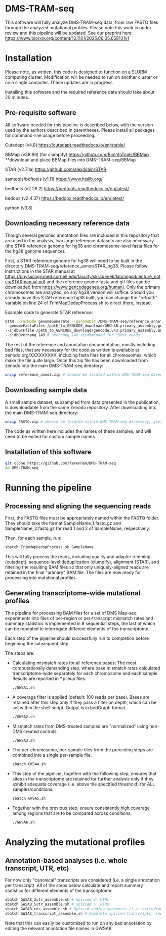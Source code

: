 # DMS-TRAM-seq
This software will fully analyze DMS-TRAM-seq data, from raw FASTQ files through the analyzed mutational profiles. Please note this work is under review and this pipeline will be updated. See our preprint here: https://www.biorxiv.org/content/10.1101/2025.06.05.658101v1

# Installation

Please note, as written, this code is designed to function on a SLURM computing cluster. Modification will be needed to run on another cluster or on a single computer. These updates are in progress.

Installing this software and the required reference data should take about 20 minutes. 

## Pre-requisite software

All software needed for this pipeline is described below, with the version used by the authors described in parentheses. Please install all packages for command-line usage before proceeding.

Cutadapt (v4.8) https://cutadapt.readthedocs.io/en/stable/ 

BBMap (v38.96) (for clumpify) https://github.com/BioInfoTools/BBMap
**download and place BBMap files into DMS-TRAM-seq/BBMap

STAR (v2.7.1a) https://github.com/alexdobin/STAR

samtools/bcftools (v1.11) https://www.htslib.org/

bedtools (v2.29.2) https://bedtools.readthedocs.io/en/latest/

bedops (v2.4.37) https://bedops.readthedocs.io/en/latest/

python (v3.8)

## Downloading necessary reference data

Though several genomic annotation files are included in this repository that are used in the analysis, two large reference datasets are also necessary (the STAR reference genome for hg38 and chromosome-level fasta files for the hg38 genome sequence).

First, a STAR reference genome for hg38 will need to be built in the directory DMS-TRAM-seq/reference_annot/STAR_hg38. Please follow instructions in the STAR manual at https://physiology.med.cornell.edu/faculty/skrabanek/lab/angsd/lecture_notes/STARmanual.pdf and the reference geome fasta and gtf files can be downloaded from https://www.gencodegenes.org/human/. Only the primary chromosomes are analyzed, so any hg38 version will suffice. Should you already have this STAR reference hg38 built, you can change the "refpath" variable on line 24 of TrimMapDedupProcess.sh to direct there, instead. 

Example code to generate STAR reference:
  ```bash
  STAR --runMode genomeGenerate --genomeDir /DMS-TRAM-seq/reference_annot/STAR_hg38 \
  --genomeFastaFiles /path_to_GENCODE_download/GRCh38.primary_assembly.genome.fa \
  --sjdbGTFfile /path_to_GENCODE_download/gencode.v43.primary_assembly.annotation.gtf \
  --sjdbOverhang 149 # overhang 149 recommended for 150nt reads
  ```


The rest of the reference and annotation documentation, mostly including bed files, that are necessary for the code as written is available at zenodo.org/XXXXXXXXX, including fasta files for all chromosomes, which make the file quite large. Once this zip file has been downloaded from zenodo into the main DMS-TRAM-seq directory:

  ```bash
  unzip reference_annot.zip # should be located within DMS-TRAM-seq directory, giving DMS-TRAM-seq/reference_annot/
  ```

## Downloading sample data

A small sample dataset, subsampled from data presented in the publication, is downloadable from the same Zenodo repository. After downloading into the main DMS-TRAM-seq directory:

  ```bash
  unzip FASTQ.zip # should be located within DMS-TRAM-seq directory, giving DMS-TRAM-seq/FASTQ/
  ```

The code as written here includes the names of these samples, and will need to be edited for custom sample names.

## Installation of this software
  
  ```bash
  git clone https://github.com/farenhem/DMS-TRAM-seq
  cd DMS-TRAM-seq
  ```

# Running the pipeline

## Processing and aligning the sequencing reads

First, the FASTQ files must be appropriately named within the FASTQ folder. They should take the format SampleName_1.fastq.gz and SampleName_2.fastq.gz for read 1 and 2 of SampleName, respectively.

Then, for each sample, run:

  ```bash
  sbatch TrimMapDedupProcess.sh SampleName
  ```
This will fully process the reads, including quality and adapter trimming (cutadapt), sequence-level deduplication (clumpify), alignment (STAR), and filtering the resulting BAM files so that only uniquely-aligned reads are retained in the final "primary" BAM file. The files are now ready for processing into mutational profiles.

## Generating transcriptome-wide mutational profiles

This pipeline for processing BAM files for a set of DMS Map-seq experiments into files of per-region or per-transcript mismatch rates and summary statistics is implemented in 8 sequential steps, the last of which can be repeated to interrogate different elements of the transcriptome.

Each step of the pipeline should successfully run to completion before beginning the subsequent step.

The steps are:

- Calculating mismatch rates for all reference bases:
    The most computationally demanding step, where base mismatch rates calculated transcriptome-wide separately for each chromosome and each sample.  Results  are reported in *.pileup files. 
    ```bash
    ./GWSA1.sh
    ```

- A coverage filter is applied (default: 100 reads per base). Bases are retained after this step only if they pass a filter on depth, which can be set within the shell script.  Output is in bedGraph format.
  ```bash
  ./GWSA2.sh
  ```

- Mismatch rates from DMS-treated samples are "normalized" using non-DMS-treated controls.
  ```bash
  ./GWSA3.sh
  ```

- The per-chromosome, per-sample files from the preceding steps are combined into a single per-sample file.
  ```bash
  sbatch GWSA4.sh
  ```

- This step of the pipeline, together with the following step, ensures that sites in the transcriptome are retained for further analysis only if they exhibit adequate coverage (i.e. above the specified threshold) for ALL samples/conditions.
  ```bash
  sbatch GWSA5.sh
  ```

- Together with the previous step, ensure consistently high coverage among regions that are to be compared across conditions.
  ```bash
  ./GWSA6.sh
  ```

# Analyzing the mutational profiles

## Annotation-based analyses (i.e. whole transcript, UTR, etc)

For now only "canonical" transcripts are considered (i.e. a single annotation per transcript) .All of the steps below calculate and report summary statistics
for different elements of the transcriptome:

```bash
sbatch GWSA8_3utr_assemble.sh # Spliced 3' UTRs.
sbatch GWSA8_5utr_assemble.sh # Spliced 5' UTRs.
sbatch GWSA8_cds_assemble.sh # Spliced coding sequences (i.e. excluding UTRs)
sbatch GWSA8_transcript_assemble.sh # Complete spliced transcripts, including UTRs.
```

Note that this can easily be customized to run on any bed annotation by editing the relevant annotation file names in GWSA8.
